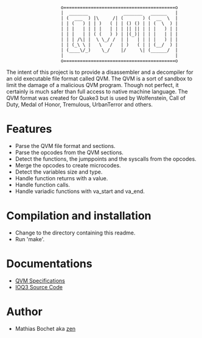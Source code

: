 
```
                    o=========================================o
                    |  _______             _______   ______   |
                    | (  ___  ) |\     /| (       ) (  __  \  |
                    | | (   ) | | )   ( | | () () | | (  \  ) |
                    | | |   | | | |   | | | || || | | |   ) | |
                    | | |   | | ( (   ) ) | |(_)| | | |   | | |
                    | | | /\| |  \ \_/ /  | |   | | | |   ) | |
                    | | (_\ \ |   \   /   | )   ( | | (__/  ) |
                    | (____\/_)    \_/    |/     \| (______/  |
                    |                                         |
                    o=========================================o
```

The intent of this project is to provide a disassembler and a decompiler for an old executable file format called QVM.
The QVM is a sort of sandbox to limit the damage of a malicious QVM program. Though not perfect, it certainly is much safer than full access to native machine language.
The QVM format was created for Quake3 but is used by Wolfenstein, Call of Duty, Medal of Honor, Tremulous, UrbanTerror and others.

# Features
* Parse the QVM file format and sections.
* Parse the opcodes from the QVM sections.
* Detect the functions, the jumppoints and the syscalls from the opcodes.
* Merge the opcodes to create microcodes.
* Detect the variables size and type.
* Handle function returns with a value.
* Handle function calls.
* Handle variadic functions with va_start and va_end.

# Compilation and installation
  - Change to the directory containing this readme.
  - Run 'make'.

# Documentations
  - <a href="https://www.icculus.org/~phaethon/q3mc/q3vm_specs.html">QVM Specifications</a>
  - <a href="https://github.com/ioquake/ioq3">IOQ3 Source Code</a>

# Author
  - Mathias Bochet aka <a href="https://github.com/19zen">zen</a>
